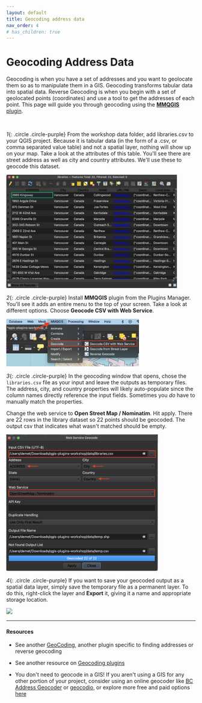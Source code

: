 ```yaml
---
layout: default
title: Geocoding address data
nav_order: 4
# has_children: true
---
```


# Geocoding Address Data
Geocoding is when you have a set of addresses and you want to geolocate them so as to manipulate them in a GIS. Geocoding transforms tabular data into spatial data. Reverse Geocoding is when you begin with a set of geolocated points (coordinates) and use a tool to get the addresses of each point. This page will guide you through geocoding using the [**MMQGIS** plugin](https://plugins.qgis.org/plugins/mmqgis/). 


<br>

*1*{: .circle .circle-purple} From the workshop data folder, add libraries.csv to your QGIS project. Because it is tabular data (in the form of a .csv, or comma separated value table) and not a spatial layer, nothing will show up on your map. Take a look at the attributes of this table. You'll see there are  street address as well as city and country attributes. We'll use these to geocode this dataset. 

<img src="./images/libraries-att-table_20241227.png" style="width:90%;">

<br>

*2*{: .circle .circle-purple} Install **MMQGIS** plugin from the Plugins Manager. You'll see it adds an entire menu to the top of your screen. Take a look at different options. Choose **Geocode CSV with Web Service**.

<img src="./images/mmqgis-menu_20241227.png" style="width:70%;">

<br>

*3*{: .circle .circle-purple} In the geocoding window that opens, chose the `libraries.csv` file as your input and leave the outputs as temporary files. The address, city, and country properties will likely auto-populate since the column names directly reference the input fields. Sometimes you *do* have to manually match the properties. 

Change the web service to **Open Street Map / Nominatim**. Hit apply. There are 22 rows in the library dataset so 22 points should be geocoded. The output csv that indicates what wasn't matched should be empty. 

<img src="./images/geocoding-window_20241227.png" style="width:80%;">

<br>

*4*{: .circle .circle-purple} If you want to save your geocoded output as a spatial data layer, simply save the temporary file as a permanent layer. To do this, right-click the layer and **Export** it, giving it a name and appropriate storage location.

<img src="./images/geocoded-libraries_20241227.png" style="width:100%;">

<br>



----
#### Resources
- See another [GeoCoding](https://plugins.qgis.org/plugins/GeoCoding/), another plugin specific to finding addresses or reverse geocoding
- See another resource on [Geocoding plugins](https://guides.library.ucsc.edu/DS/Resources/QGIS)

- You don't need to geocode in a GIS! If you aren't using a GIS for any other portion of your project, consider using an online geocoder like [BC Address Geocoder](https://www2.gov.bc.ca/gov/content/data/geographic-data-services/location-services/geocoder) or [geocodio](https://www.geocod.io/free-geocoding/), or explore more free and paid options [here](https://gisgeography.com/geocoders/)